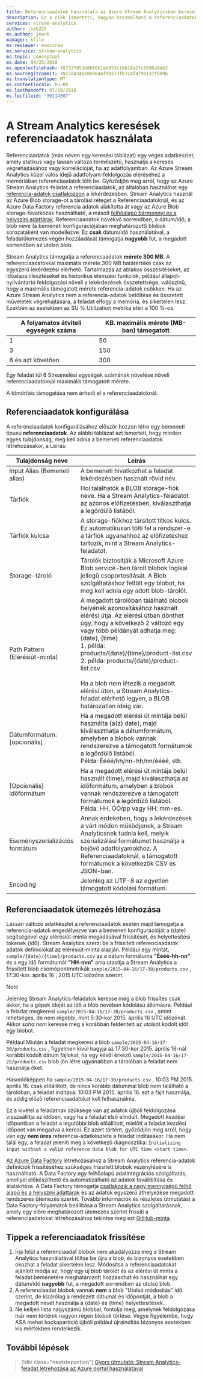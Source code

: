 ```yaml
---
title: Referenciaadatok használata az Azure Stream Analyticsben keresések
description: Ez a cikk ismerteti, hogyan használható a referenciaadatok található, vagy a lekérdezés egy Azure Stream Analytics-feladat adatait.
services: stream-analytics
author: jseb225
ms.author: jeanb
manager: kfile
ms.reviewer: mamccrea
ms.service: stream-analytics
ms.topic: conceptual
ms.date: 04/25/2018
ms.openlocfilehash: f87337d51b86f6b1eb053c1b618a2fc0696a9eb2
ms.sourcegitcommit: 7827d434ae8e904af9b573fb7c4f4799137f9d9b
ms.translationtype: MT
ms.contentlocale: hu-HU
ms.lasthandoff: 07/18/2018
ms.locfileid: "39114507"
---
```

# <a name="using-reference-data-for-lookups-in-stream-analytics"></a>A Stream Analytics keresések referenciaadatok használata
Referenciaadatok (más néven egy keresési táblázat) egy véges adatkészlet, amely statikus vagy lassan változó természetű, használja a keresés végrehajtásához vagy korrelációját, ha az adatfolyamban. Az Azure Stream Analytics közel valós idejű adatfolyam-feldolgozás eléréséhez a memóriában referenciaadatok tölti be. Győződjön meg arról, hogy az Azure Stream Analytics-feladat a referenciaadatok, az általában használhat egy [referencia-adatok csatlakozzon](https://msdn.microsoft.com/library/azure/dn949258.aspx) a lekérdezésben. Stream Analytics használ az Azure Blob storage-ot a tárolási réteget a Referenciaadatoknál, és az Azure Data Factory referencia adatok alakította át vagy az Azure Blob storage-hivatkozás használható, a másolt [felhőalapú bármennyi és a helyszíni adattárak](../data-factory/copy-activity-overview.md). Referenciaadatok növekvő sorrendben, a dátum/idő, a blob neve (a bemeneti konfigurációjában meghatározott) blobok sorozataként van modellezve. Ez **csak** dátum/idő használatával, a feladatütemezés végén hozzáadását támogatja **nagyobb** fut, a megadott sorrendben az utolsó blob.

Stream Analytics támogatja a referenciaadatok **mérete 300 MB**. A referenciaadatokkal maximális mérete 300 MB határértéke csak az egyszerű lekérdezési elérhető. Tartalmazza az ablakos összesítéseket, az időalapú illesztéseket és historikus elemzési funkciók, például állapot-nyilvántartó feldolgozási növeli a lekérdezések összetettsége, valószínű, hogy a maximális támogatott mérete referencia-adatok csökken. Ha az Azure Stream Analytics nem a referencia-adatok betöltése és összetett műveletek végrehajtására, a feladat elfogy a memória, és sikertelen lesz. Ezekben az esetekben az SU % Utilization metrika eléri a 100 %-os.    

|**A folyamatos átviteli egységek száma**  |**KB. maximális mérete (MB-ban) támogatott**  |
|---------|---------|
|1   |50   |
|3   |150   |
|6 és azt követően   |300   |

Egy feladat túl 6 Streamelési egységek számának növelése növeli referenciaadatokkal maximális támogatott mérete.

A tömörítés támogatása nem érhető el a referenciaadatoknál. 

## <a name="configuring-reference-data"></a>Referenciaadatok konfigurálása
A referenciaadatok konfigurálásához először hozzon létre egy bemeneti típusú **referenciaadatok**. Az alábbi táblázat azt ismerteti, hogy minden egyes tulajdonság, meg kell adnia a bemeneti referenciaadatok létrehozásakor, a Leírás:

|**Tulajdonság neve**  |**Leírás**  |
|---------|---------|
|Input Alias (Bemeneti alias)   | A bemeneti hivatkozhat a feladat lekérdezésben használt rövid név.   |
|Tárfiók   | Hol találhatók a BLOB storage-fiók neve. Ha a Stream Analytics-feladatot az azonos előfizetésben, kiválaszthatja a legördülő listából.   |
|Tárfiók kulcsa   | A storage-fiókhoz társított titkos kulcs. Ez automatikusan tölti fel a rendszer-e a tárfiók ugyanahhoz az előfizetéshez tartozik, mint a Stream Analytics-feladatot.   |
|Storage-tároló   | Tárolók biztosítják a Microsoft Azure Blob service-ben tárolt blobok logikai jellegű csoportosítását. A Blob szolgáltatáshoz feltölt egy blobot, ha meg kell adnia egy adott blob-tárolót.   |
|Path Pattern (Elérésiút-minta)   | A megadott tárolóban található blobok helyének azonosításához használt elérési útja. Az elérési útban dönthet úgy, hogy a következő 2 változó egy vagy több példányát adhatja meg:<BR>{date}, {time}<BR>1. példa: products/{date}/{time}/product-list.csv<BR>2. példa: products/{date}/product-list.csv<BR><br> Ha a blob nem létezik a megadott elérési úton, a Stream Analytics-feladat elérhető legyen, a BLOB határozatlan ideig vár.   |
|Dátumformátum: [opcionális]   | Ha a megadott elérési út mintája belül használta {a(z) date}, majd kiválaszthatja a dátumformátum, amelyben a blobok vannak rendszerezve a támogatott formátumok a legördülő listából.<BR>Példa: Éééé/hh/nn-hh/nn/éééé, stb.   |
|[Opcionális] időformátum   | Ha a megadott elérési út mintája belül használt {time}, majd kiválaszthatja az időformátum, amelyben a blobok vannak rendszerezve a támogatott formátumok a legördülő listából.<BR>Példa: HH, ÓÓ/pp vagy HH: mm-es.  |
|Eseményszerializációs formátum   | Annak érdekében, hogy a lekérdezések a várt módon működjenek, a Stream Analyticsnek tudnia kell, melyik szerializálási formátumot használja a bejövő adatfolyamokhoz. A Referenciaadatoknál, a támogatott formátumok a következők CSV és JSON-ban.  |
|Encoding   | Jelenleg az UTF-8 az egyetlen támogatott kódolási formátum.  |

## <a name="generating-reference-data-on-a-schedule"></a>Referenciaadatok ütemezés létrehozása
Lassan változó adatkészlet a referenciaadatok esetén majd támogatja a referencia-adatok engedélyezve van a bemeneti konfigurációját a {date} segítségével egy elérésiút-minta megadásával frissítését, és helyettesítési tokenek {idő}. Stream Analytics szerzi be a frissített referenciaadatok adatok definíciókat az elérésiút-minta alapján. Például egy mintát, `sample/{date}/{time}/products.csv` az a dátum formátuma **"Éééé-hh-nn"** és a egy idő formátumát **"HH-mm"** arra utasítja a Stream Analytics a frissített blob csomópontmetrikák `sample/2015-04-16/17-30/products.csv` , 17:30-kor. április 16 , 2015 UTC időzóna szerint.

> [!NOTE]
> Jelenleg Stream Analytics-feladatok keresse meg a blob frissítés csak akkor, ha a gépek idejét az idő a blob nevében kódolású állomásra. Például a feladat megkeresi `sample/2015-04-16/17-30/products.csv` , amint lehetséges, de nem régebbi, mint 5:30-kor 2015. április 16 UTC időzónát. Akkor *soha nem* keresse meg a korábban felderített az utolsót kódolt időt egy blobot.
> 
> Például Miután a feladat megkeresi a blob `sample/2015-04-16/17-30/products.csv` , figyelmen kívül hagyja az 17:30-kor 2015. április 16-nál korábbi kódolt dátum fájlokat, ha egy késői érkező `sample/2015-04-16/17-25/products.csv` blob jön létre ugyanabban a tárolóban a feladat nem használja őket.
> 
> Hasonlóképpen ha `sample/2015-04-16/17-30/products.csv` , 10:03 PM 2015. április 16. csak előállított, de nincs korábbi dátummal blob nem található a tárolóban, a feladat indítása: 10:03 PM 2015. április 16. ezt a fájlt használja, és addig előző referenciaadatokat kell felhasználnia.
> 
> Ez a kivétel a feladatnak szüksége van az adatok újbóli feldolgozása visszaállítja az időben, vagy ha a feladat első elindult. Megadott kezdési időpontban a feladat a legutóbbi blob előállított, mielőtt a feladat kezdési időpont van megadva a keresi. Ez azért történt, győződjön meg arról, hogy van egy **nem üres** referencia-adatkészlete a feladat indításakor. Ha nem talál egy, a feladat jeleníti meg a következő diagnosztika: `Initializing input without a valid reference data blob for UTC time <start time>`.
> 
> 

[Az Azure Data Factory](https://azure.microsoft.com/documentation/services/data-factory/) létrehozásához a Stream Analytics referencia-adatok definíciók frissítéséhez szükséges frissített blobok vezénylésére is használható. A Data Factory egy felhőalapú adatintegrációs szolgáltatás, amellyel előkészíthető és automatizálható az adatok továbbítása és átalakítása. A Data Factory támogatja [csatlakozik a nagy mennyiségű felhő alapú és a helyszíni adattárak](../data-factory/copy-activity-overview.md) és az adatok egyszerű áthelyezése megadott rendszeres ütemezés szerint. További információk és részletes útmutatást a Data Factory-folyamatok beállítása a Stream Analytics szolgáltatásnak, amely egy előre meghatározott ütemezés szerint frissíti a referenciaadatokat létrehozásához tekintse meg ezt [GitHub-minta](https://github.com/Azure/Azure-DataFactory/tree/master/Samples/ReferenceDataRefreshForASAJobs).

## <a name="tips-on-refreshing-your-reference-data"></a>Tippek a referenciaadatok frissítése
1. Írja felül a referenciaadat blobok nem akadályozza meg a Stream Analytics használatával töltse be újra a blob, és bizonyos esetekben okozhat a feladat sikertelen lesz. Módosítsa a referenciaadatokat ajánlott módja az, hogy egy új blob tárolót és az elérési út minta a feladat bemenetére meghatározott hozzáadhat és használhat egy dátum/idő **nagyobb** fut, a megadott sorrendben az utolsó blob.
2. A referenciaadat blobok vannak **nem** a blob "Utolsó módosítás" idő szerint, de kizárólag a rendezett dátumát és időpontját, a blob a megadott nevet használja a {date} és {time} helyettesítések.
3. Ne kelljen lista nagyszámú blobbal, fontolja meg, amelynek feldolgozása már nem történik nagyon régen blobok törlése. Vegye figyelembe, hogy ASA mehet kockapartíció újbóli például újraindítás bizonyos esetekben kis mértékben rendelkezik.

## <a name="next-steps"></a>További lépések
> [!div class="nextstepaction"]
> [Gyors útmutató: Stream Analytics-feladat létrehozása az Azure portal használatával](stream-analytics-quick-create-portal.md)

<!--Link references-->
[stream.analytics.developer.guide]: ../stream-analytics-developer-guide.md
[stream.analytics.scale.jobs]: stream-analytics-scale-jobs.md
[stream.analytics.introduction]: stream-analytics-real-time-fraud-detection.md
[stream.analytics.get.started]: stream-analytics-get-started.md
[stream.analytics.query.language.reference]: http://go.microsoft.com/fwlink/?LinkID=513299
[stream.analytics.rest.api.reference]: http://go.microsoft.com/fwlink/?LinkId=517301
